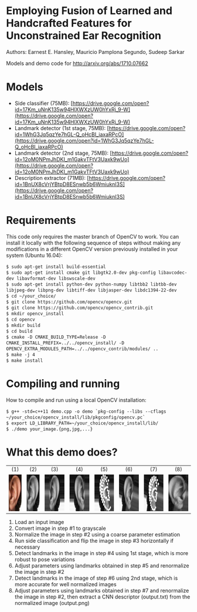 # Employing Fusion of Learned and Handcrafted Features for Unconstrained Ear Recognition
Authors: Earnest E. Hansley, Mauricio Pamplona Segundo, Sudeep Sarkar

Models and demo code for http://arxiv.org/abs/1710.07662

# Models
- Side classifier (75MB): [https://drive.google.com/open?id=17Km_uNnK135w94HlXWXzUW0hYxRj_9-W](https://drive.google.com/open?id=17Km_uNnK135w94HlXWXzUW0hYxRj_9-W)
- Landmark detector (1st stage, 75MB): [https://drive.google.com/open?id=1WhG3Jq5qzYe7hGL-Q_oHcBI_iaxaRPcO](https://drive.google.com/open?id=1WhG3Jq5qzYe7hGL-Q_oHcBI_iaxaRPcO)
- Landmark detector (2nd stage, 75MB): [https://drive.google.com/open?id=12oM0NPmJhDKI_m1GakvTFtV3Uaxk9wUo](https://drive.google.com/open?id=12oM0NPmJhDKI_m1GakvTFtV3Uaxk9wUo)
- Description extractor (71MB): [https://drive.google.com/open?id=1BnUX8cVrjYBtpD8ESnwb5b6Wmiuknl3S](https://drive.google.com/open?id=1BnUX8cVrjYBtpD8ESnwb5b6Wmiuknl3S)

# Requirements

This code only requires the master branch of OpenCV to work. You can install it locally with the following sequence of steps without making any modifications in a different OpenCV version previously installed in your system (Ubuntu 16.04):

```
$ sudo apt-get install build-essential
$ sudo apt-get install cmake git libgtk2.0-dev pkg-config libavcodec-dev libavformat-dev libswscale-dev
$ sudo apt-get install python-dev python-numpy libtbb2 libtbb-dev libjpeg-dev libpng-dev libtiff-dev libjasper-dev libdc1394-22-dev
$ cd ~/your_choice/
$ git clone https://github.com/opencv/opencv.git
$ git clone https://github.com/opencv/opencv_contrib.git
$ mkdir opencv_install
$ cd opencv
$ mkdir build
$ cd build
$ cmake -D CMAKE_BUILD_TYPE=Release -D CMAKE_INSTALL_PREFIX=../../opencv_install/ -D OPENCV_EXTRA_MODULES_PATH=../../opencv_contrib/modules/ ..
$ make -j 4
$ make install
```

# Compiling and running

How to compile and run using a local OpenCV installation:

```
$ g++ -std=c++11 demo.cpp -o demo `pkg-config --libs --cflags ~/your_choice/opencv_install/lib/pkgconfig/opencv.pc`
$ export LD_LIBRARY_PATH=~/your_choice/opencv_install/lib/
$ ./demo your_image.{png,jpg,...}
```

# What this demo does?

<table>
  <tr align="center"><td>(1)</td><td>(2)</td><td>(3)</td><td>(4)</td><td>(5)</td><td>(6)</td><td>(7)</td><td>(8)</td></tr>
  <tr align="center">
    <td><img src="images/image0.png" height="100"/></td>
    <td><img src="images/image1.png" height="100"/></td>
    <td><img src="images/image2.png" height="100"/></td>
    <td><img src="images/image3.png" height="100"/></td>
    <td><img src="images/image4.png" height="100"/></td>
    <td><img src="images/image5.png" height="100"/></td>
    <td><img src="images/image6.png" height="100"/></td>
    <td><img src="images/image7.png" height="100"/></td>
  </tr>
</table>

1. Load an input image
2. Convert image in step #1 to grayscale
3. Normalize the image in step #2 using a coarse parameter estimation
4. Run side classification and flip the image in step #3 horizontally if necessary
5. Detect landmarks in the image in step #4 using 1st stage, which is more robust to pose variations
6. Adjust parameters using landmarks obtained in step #5 and renormalize the image in step #2
7. Detect landmarks in the image of step #6 using 2nd stage, which is more accurate for well normalized images
8. Adjust parameters using landmarks obtained in step #7 and renormalize the image in step #2, then extract a CNN descriptor (output.txt) from the normalized image (output.png)
